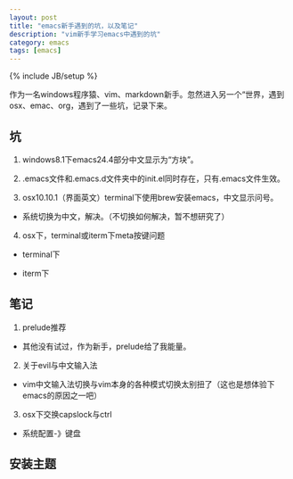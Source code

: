 ```yaml
---
layout: post
title: "emacs新手遇到的坑，以及笔记"
description: "vim新手学习emacs中遇到的坑"
category: emacs
tags: [emacs]
---
```

{% include JB/setup %}

作为一名windows程序猿、vim、markdown新手。忽然进入另一个“世界，遇到osx、emac、org，遇到了一些坑，记录下来。

## 坑

1. windows8.1下emacs24.4部分中文显示为“方块”。

2. .emacs文件和.emacs.d文件夹中的init.el同时存在，只有.emacs文件生效。

3. osx10.10.1（界面英文）terminal下使用brew安装emacs，中文显示问号。

  - 系统切换为中文，解决。（不切换如何解决，暂不想研究了）

4. osx下，terminal或iterm下meta按键问题

  - terminal下

  - iterm下

## 笔记

1. prelude推荐

  - 其他没有试过，作为新手，prelude给了我能量。

2. 关于evil与中文输入法

  - vim中文输入法切换与vim本身的各种模式切换太别扭了（这也是想体验下emacs的原因之一吧）

3. osx下交换capslock与ctrl

  - 系统配置-》键盘

## 安装主题

